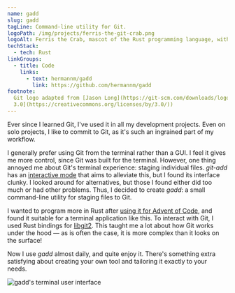 ```yaml
---
name: gadd
slug: gadd
tagLine: Command-line utility for Git.
logoPath: /img/projects/ferris-the-git-crab.png
logoAlt: Ferris the Crab, mascot of the Rust programming language, with the Git logo on its forehead
techStack:
  - tech: Rust
linkGroups:
  - title: Code
    links:
      - text: hermannm/gadd
        link: https://github.com/hermannm/gadd
footnote:
  Git logo adapted from [Jason Long](https://git-scm.com/downloads/logos) (licensed under [CC BY
  3.0](https://creativecommons.org/licenses/by/3.0/))
---
```


Ever since I learned Git, I've used it in all my development projects. Even on solo projects, I like
to commit to Git, as it's such an ingrained part of my workflow.

I generally prefer using Git from the terminal rather than a GUI. I feel it gives me more control,
since Git was built for the terminal. However, one thing annoyed me about Git's terminal experience:
staging individual files. _git-add_ has an
[interactive mode](https://git-scm.com/docs/git-add#_interactive_mode) that aims to alleviate this,
but I found its interface clunky. I looked around for alternatives, but those I found either did too
much or had other problems. Thus, I decided to create _gadd_: a small command-line utility for
staging files to Git.

I wanted to program more in Rust after
[using it for Advent of Code](https://github.com/hermannm/advent-of-rust), and found it suitable for
a terminal application like this. To interact with Git, I used Rust bindings for
[libgit2](https://libgit2.org/). This taught me a lot about how Git works under the hood ⁠— as is
often the case, it is more complex than it looks on the surface!

Now I use _gadd_ almost daily, and quite enjoy it. There's something extra satisfying about creating
your own tool and tailoring it exactly to your needs.

![gadd's terminal user interface](/img/projects/gadd-screenshot.png)
